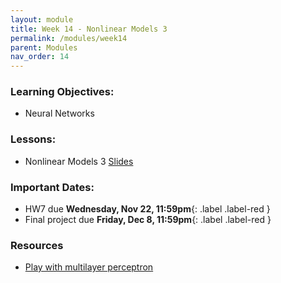 ```yaml
---
layout: module
title: Week 14 - Nonlinear Models 3
permalink: /modules/week14
parent: Modules
nav_order: 14
---
```


### Learning Objectives:
* Neural Networks

### Lessons:
* Nonlinear Models 3 [Slides](https://xinchenyu.github.io/csc380-fall23/Slides/23f380_nonlinear_lecture3.pdf)

### Important Dates:
* HW7 due **Wednesday, Nov 22, 11:59pm**{: .label .label-red }
* Final project due **Friday, Dec 8, 11:59pm**{: .label .label-red }


### Resources
* [Play with multilayer perceptron](https://playground.tensorflow.org/)
